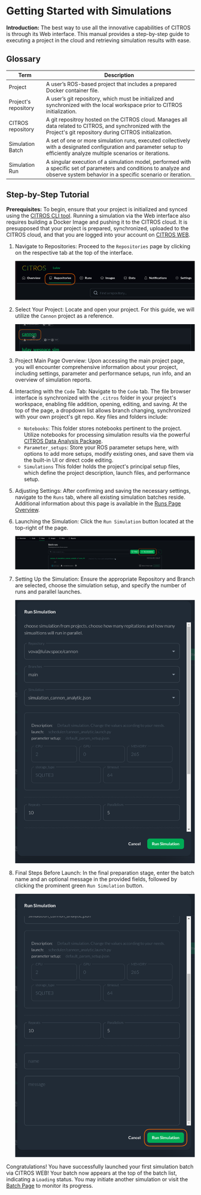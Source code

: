 <!-- ## Access Runs
 1. make sure logged in (with reference link)
  2. go to... -->
# Getting Started with Simulations

**Introduction:**
The best way to use all the innovative capabilities of CITROS is through its Web interface. This manual provides a step-by-step guide to executing a project in the cloud and retrieving simulation results with ease.

## Glossary

   |Term	|Description |
   |--|--|
   Project	|A user’s ROS-based project that includes a prepared Docker container file.
   Project's repository	|A user’s git repository, which must be initialized and synchronized with the local workspace prior to CITROS initialization.
   CITROS repository |A git repositroy hosted on the CITROS cloud. Manages all data related to CITROS, and synchronized with the Project's git repository during CITROS initialization.
   Simulation Batch |A set of one or more simulation runs, executed collectively with a designated configuration and parameter setup to efficiently analyze multiple scenarios or iterations.
   Simulation Run |A singular execution of a simulation model, performed with a specific set of parameters and conditions to analyze and observe system behavior in a specific scenario or iteration.

## Step-by-Step Tutorial

**Prerequisites:**
   To begin, ensure that your project is initialized and synced using the [CITROS CLI tool](https://citros.io/doc/docs_cli). Running a simulation via the Web interface also requires building a Docker Image and pushing it to the CITROS cloud. It is presupposed that your project is prepared, synchronized, uploaded to the CITROS cloud, and that you are logged into your account on [CITROS WEB](https://citros.io/).

1. Navigate to Repositories:
Proceed to the ```Repositories``` page by clicking on the respective tab at the top of the interface.

   ![png](img/quick0.png "Navigate to the ```Repositories``` page")

2. Select Your Project:
Locate and open your project. For this guide, we will utilize the ```Cannon``` project as a reference.

   ![png](img/quick1.png "Find your project and open it")

3. Project Main Page Overview:
Upon accessing the main project page, you will encounter comprehensive information about your project, including settings, parameter and performance setups, run info, and an overview of simulation reports.

4. Interacting with the ```Code``` Tab:
Navigate to the ```Code``` tab. The file browser interface is synchronized with the ```.citros``` folder in your project's workspace, enabling file addition, opening, editing, and saving. At the top of the page, a dropdown list allows branch changing, synchronized with your own project's git repo. Key files and folders include:
   - ```Notebooks```: This folder stores notebooks pertinent to the project. Utilize notebooks for processing simulation results via the powerful [CITROS Data Analysis Package](https://citros.io/doc/docs_data_analysis).
   - ```Parameter_setups```: Store your ROS parameter setups here, with options to add more setups, modify existing ones, and save them via the built-in UI or direct code editing.
   - ```Simulations``` This folder holds the project's principal setup files, which define the project description, launch files, and performance setup.

5. Adjusting Settings:
After confirming and saving the necessary settings, navigate to the ```Runs``` tab, where all existing simulation batches reside. Additional information about this page is available in the [Runs Page Overview](https://citros.io/doc/docs_citros_web/simulations/sim_overview).

6. Launching the Simulation:
Click the ```Run Simulation``` button located at the top-right of the page.

   ![png](img/quick2.png "Final Countdown")

7. Setting Up the Simulation:
Ensure the appropriate Repository and Branch are selected, choose the simulation setup, and specify the number of runs and parallel launches.

   ![png](img/quick3.png "Ignition!")

8. Final Steps Before Launch:
In the final preparation stage, enter the batch name and an optional message in the provided fields, followed by clicking the prominent green ```Run Simulation``` button.

   ![png](img/quick4.png "Lift-Off!")

Congratulations! You have successfully launched your first simulation batch via CITROS WEB! Your batch now appears at the top of the batch list, indicating a ```Loading``` status. You may initiate another simulation or visit the [Batch Page](https://citros.io/doc/docs_citros_web/simulations/sim_batch_screen) to monitor its progress.